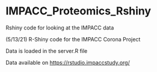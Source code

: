 # IMPACC_Proteomics_Rshiny
Rshiny code for looking at the IMPACC data

(5/13/21)
R-Shiny code for the IMPACC Corona Project

Data is loaded in the server.R file

Data available on https://rstudio.impaccstudy.org/
